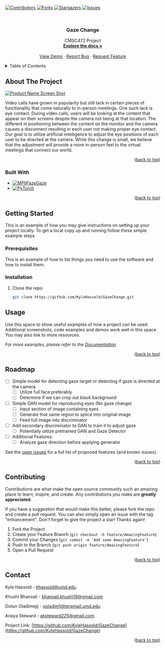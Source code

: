 <!-- Improved compatibility of back to top link: See: https://github.com/othneildrew/Best-README-Template/pull/73 -->
<a name="readme-top"></a>
<!--
*** Thanks for checking out the Best-README-Template. If you have a suggestion
*** that would make this better, please fork the repo and create a pull request
*** or simply open an issue with the tag "enhancement".
*** Don't forget to give the project a star!
*** Thanks again! Now go create something AMAZING! :D
-->



<!-- PROJECT SHIELDS -->
<!--
*** I'm using markdown "reference style" links for readability.
*** Reference links are enclosed in brackets [ ] instead of parentheses ( ).
*** See the bottom of this document for the declaration of the reference variables
*** for contributors-url, forks-url, etc. This is an optional, concise syntax you may use.
*** https://www.markdownguide.org/basic-syntax/#reference-style-links
-->
[![Contributors][contributors-shield]][contributors-url]
[![Forks][forks-shield]][forks-url]
[![Stargazers][stars-shield]][stars-url]
[![Issues][issues-shield]][issues-url]



<!-- PROJECT LOGO -->
<br />
<div align="center">
  <!-- <a href="https://github.com/KyleHassold/GazeChange">
    <img src="images/logo.png" alt="Logo" width="80" height="80">
  </a> -->

<h3 align="center">Gaze Change</h3>

  <p align="center">
    CMSC472 Project
    <br />
    <a href="https://github.com/KyleHassold/GazeChange"><strong>Explore the docs »</strong></a>
    <br />
    <br />
    <a href="https://github.com/KyleHassold/GazeChange">View Demo</a>
    ·
    <a href="https://github.com/KyleHassold/GazeChange/issues">Report Bug</a>
    ·
    <a href="https://github.com/KyleHassold/GazeChange/issues">Request Feature</a>
  </p>
</div>



<!-- TABLE OF CONTENTS -->
<details>
  <summary>Table of Contents</summary>
  <ol>
    <li>
      <a href="#about-the-project">About The Project</a>
      <ul>
        <li><a href="#built-with">Built With</a></li>
      </ul>
    </li>
    <li>
      <a href="#getting-started">Getting Started</a>
      <ul>
        <li><a href="#prerequisites">Prerequisites</a></li>
        <li><a href="#installation">Installation</a></li>
      </ul>
    </li>
    <li><a href="#usage">Usage</a></li>
    <li><a href="#roadmap">Roadmap</a></li>
    <li><a href="#contributing">Contributing</a></li>
    <li><a href="#contact">Contact</a></li>
  </ol>
</details>



<!-- ABOUT THE PROJECT -->
## About The Project

[![Product Name Screen Shot][product-screenshot]](https://github.com/KyleHassold/GazeChange)

Video calls have grown in popularity but still lack in certain pieces of functionality that
come naturally to in-person meetings. One such lack is eye contact. During video calls,
users will be looking at the content that appear on their screens despite the camera not
being at that location. The different in positioning between the content on the monitor and
the camera causes a disconnect resulting in each user not making proper eye contact. Our
goal is to utilize artificial intelligence to adjust the eye positions of each user to be
directed at the camera. While this change is small, we believe that the adjustment will
provide a more in-person feel to the virtual meetings that connect our world.

<p align="right">(<a href="#readme-top">back to top</a>)</p>



### Built With

* [![MPIIFazeGaze][MPIIFazeGaze-shield]][MPIIFazeGaze-url]
* [![PyTorch][PyTorch-shield]][PyTorch-url]


<p align="right">(<a href="#readme-top">back to top</a>)</p>



<!-- GETTING STARTED -->
## Getting Started

This is an example of how you may give instructions on setting up your project locally.
To get a local copy up and running follow these simple example steps.

### Prerequisites

This is an example of how to list things you need to use the software and how to install them.


### Installation

1. Clone the repo
   ```sh
   git clone https://github.com/KyleHassold/GazeChange.git
   ```



<!-- USAGE EXAMPLES -->
## Usage

Use this space to show useful examples of how a project can be used. Additional screenshots, code examples and demos work well in this space. You may also link to more resources.

_For more examples, please refer to the [Documentation](https://example.com)_

<p align="right">(<a href="#readme-top">back to top</a>)</p>



<!-- ROADMAP -->
## Roadmap

- [ ] Simple model for detecting gaze target or detecting if gaze is directed at the camera
  - [ ] Utilize full face preferably
  - [ ] Determine if we can crop out black background
- [ ] Simple GAN model for reproducing eyes (No gaze change)
  - [ ] Input section of image containing eyes
  - [ ] Generate that same region to splice into original image
  - [ ] Feed full image into discriminator
- [ ] Add secondary discriminator to GAN to train it to adjust gaze
  - [ ] Potentially utilize pretrained GAN and Gaze Detector
- [ ] Additional Features:
  - [ ] Analyze gaze direction before applying generator

See the [open issues](https://github.com/KyleHassold/GazeChange/issues) for a full list of proposed features (and known issues).

<p align="right">(<a href="#readme-top">back to top</a>)</p>



<!-- CONTRIBUTING -->
## Contributing

Contributions are what make the open source community such an amazing place to learn, inspire, and create. Any contributions you make are **greatly appreciated**.

If you have a suggestion that would make this better, please fork the repo and create a pull request. You can also simply open an issue with the tag "enhancement".
Don't forget to give the project a star! Thanks again!

1. Fork the Project
2. Create your Feature Branch (`git checkout -b feature/AmazingFeature`)
3. Commit your Changes (`git commit -m 'Add some AmazingFeature'`)
4. Push to the Branch (`git push origin feature/AmazingFeature`)
5. Open a Pull Request

<p align="right">(<a href="#readme-top">back to top</a>)</p>



<!-- CONTACT -->
## Contact

Kyle Hassold - khassold@umd.edu

Khushi Bhansali - bhansali.khushi19@gmail.com

Dotun Oladimejij - ooladim1@terpmail.umd.edu

Anaya Steward - aksteward225@gmail.com

Project Link: [https://github.com/KyleHassold/GazeChange](https://github.com/KyleHassold/GazeChange)


<p align="right">(<a href="#readme-top">back to top</a>)</p>



<!-- MARKDOWN LINKS & IMAGES -->
<!-- https://www.markdownguide.org/basic-syntax/#reference-style-links -->
[contributors-shield]: https://img.shields.io/github/contributors/KyleHassold/GazeChange.svg?style=for-the-badge
[contributors-url]: https://github.com/KyleHassold/GazeChange/graphs/contributors
[forks-shield]: https://img.shields.io/github/forks/KyleHassold/GazeChange.svg?style=for-the-badge
[forks-url]: https://github.com/KyleHassold/GazeChange/network/members
[stars-shield]: https://img.shields.io/github/stars/KyleHassold/GazeChange.svg?style=for-the-badge
[stars-url]: https://github.com/KyleHassold/GazeChange/stargazers
[issues-shield]: https://img.shields.io/github/issues/KyleHassold/GazeChange.svg?style=for-the-badge
[issues-url]: https://github.com/KyleHassold/GazeChange/issues
[product-screenshot]: images/screenshot.png
[MPIIFazeGaze-shield]: https://img.shields.io/badge/MPIIFazeGaze-db6410?style=for-the-badge
[MPIIFazeGaze-url]: https://www.mpi-inf.mpg.de/departments/computer-vision-and-machine-learning/research/gaze-based-human-computer-interaction/its-written-all-over-your-face-full-face-appearance-based-gaze-estimation
[PyTorch-shield]: https://img.shields.io/badge/PyTorch-%23EE4C2C.svg?style=for-the-badge&logo=PyTorch&logoColor=white
[PyTorch-url]: https://pytorch.org/